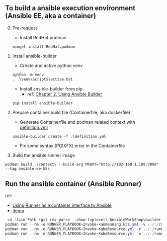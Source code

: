 ## To build a ansible execution environment (Ansible EE, aka a container)
0. Pre-request
   - Install RedHat.podman
    ```
    winget install RedHat.podman
    ```

1. Install ansible-builder
   - Create and active python venv
    ```powershell
    python -m venv
    . .\venv\Scripts\active.bat
    ```
   - Install ansible-builder from pip
     - ref: [Chapter 2. Using Ansible Builder](https://access.redhat.com/documentation/en-us/red_hat_ansible_automation_platform/2.0-ea/html-single/ansible_builder_guide/index)

    ```
    pip install ansible-builder
    ```

2. Prepare container build file (Containerfile, aka dockerfile)
   - Generate Containerfile and podman related context with [definition.yml](definition.yml)
   ```
   ansible-builder create -f .\definition.yml 
   ```
   - Fix some syntax (POIXFX) error in the Containerfile

3. Build the ansible runner image
```
podman build .\context\ --build-arg PROXY="http://192.168.1.189:7890" --tag ansible-ee-k8s
```

## Run the ansible container (Ansible Runner)
ref: 
 - [Using Runner as a container interface to Ansible](https://ansible-runner.readthedocs.io/en/stable/container/)
 - [demo](https://github.com/ansible/ansible-runner/tree/devel/demo)

```powershell
 cd (Join-Path (git rev-parse --show-toplevel) AnsibleWorkShop\builder)
podman run --rm -e RUNNER_PLAYBOOK=Invoke-xanmanning.k3s.yml -v ../:/runner localhost/ansible-ee-k8s
podman run --rm -e RUNNER_PLAYBOOK=Invoke-KubeResource.yml -v ../:/runner localhost/ansible-ee-k8s
podman run --rm -e RUNNER_PLAYBOOK=Invoke-KubeResource.yml -v ../:/runner localhost/ansible-ee-k8s
```